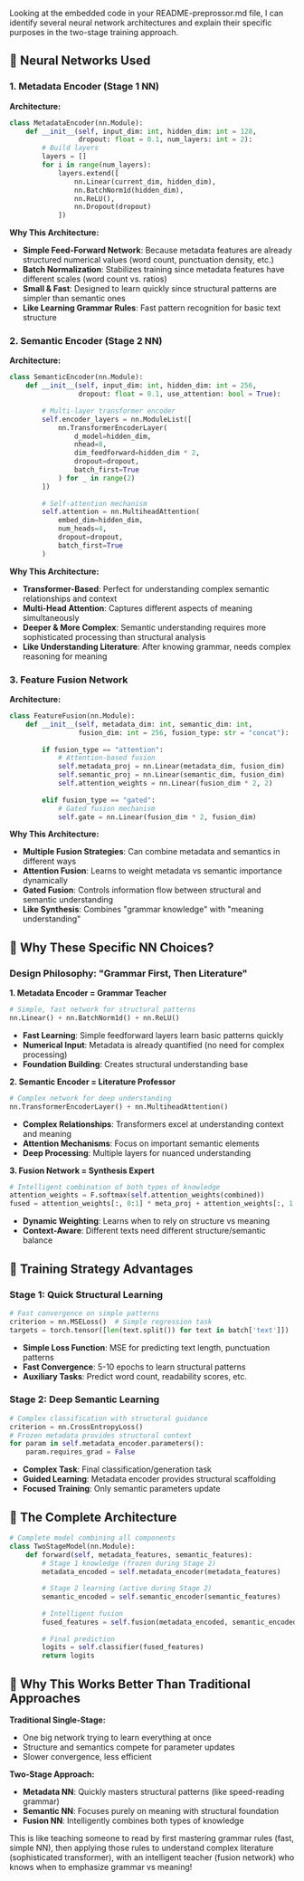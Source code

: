 Looking at the embedded code in your README-preprossor.md file, I can identify several neural network architectures and explain their specific purposes in the two-stage training approach.

## **🧠 Neural Networks Used**

### **1. Metadata Encoder (Stage 1 NN)**

**Architecture:**
```python
class MetadataEncoder(nn.Module):
    def __init__(self, input_dim: int, hidden_dim: int = 128, 
                 dropout: float = 0.1, num_layers: int = 2):
        # Build layers
        layers = []
        for i in range(num_layers):
            layers.extend([
                nn.Linear(current_dim, hidden_dim),
                nn.BatchNorm1d(hidden_dim),
                nn.ReLU(),
                nn.Dropout(dropout)
            ])
```

**Why This Architecture:**
- **Simple Feed-Forward Network**: Because metadata features are already structured numerical values (word count, punctuation density, etc.)
- **Batch Normalization**: Stabilizes training since metadata features have different scales (word count vs. ratios)
- **Small & Fast**: Designed to learn quickly since structural patterns are simpler than semantic ones
- **Like Learning Grammar Rules**: Fast pattern recognition for basic text structure

### **2. Semantic Encoder (Stage 2 NN)**

**Architecture:**
```python
class SemanticEncoder(nn.Module):
    def __init__(self, input_dim: int, hidden_dim: int = 256,
                 dropout: float = 0.1, use_attention: bool = True):
        
        # Multi-layer transformer encoder
        self.encoder_layers = nn.ModuleList([
            nn.TransformerEncoderLayer(
                d_model=hidden_dim,
                nhead=8,
                dim_feedforward=hidden_dim * 2,
                dropout=dropout,
                batch_first=True
            ) for _ in range(2)
        ])
        
        # Self-attention mechanism
        self.attention = nn.MultiheadAttention(
            embed_dim=hidden_dim,
            num_heads=4,
            dropout=dropout,
            batch_first=True
        )
```

**Why This Architecture:**
- **Transformer-Based**: Perfect for understanding complex semantic relationships and context
- **Multi-Head Attention**: Captures different aspects of meaning simultaneously
- **Deeper & More Complex**: Semantic understanding requires more sophisticated processing than structural analysis
- **Like Understanding Literature**: After knowing grammar, needs complex reasoning for meaning

### **3. Feature Fusion Network**

**Architecture:**
```python
class FeatureFusion(nn.Module):
    def __init__(self, metadata_dim: int, semantic_dim: int, 
                 fusion_dim: int = 256, fusion_type: str = "concat"):
        
        if fusion_type == "attention":
            # Attention-based fusion
            self.metadata_proj = nn.Linear(metadata_dim, fusion_dim)
            self.semantic_proj = nn.Linear(semantic_dim, fusion_dim)
            self.attention_weights = nn.Linear(fusion_dim * 2, 2)
            
        elif fusion_type == "gated":
            # Gated fusion mechanism
            self.gate = nn.Linear(fusion_dim * 2, fusion_dim)
```

**Why This Architecture:**
- **Multiple Fusion Strategies**: Can combine metadata and semantics in different ways
- **Attention Fusion**: Learns to weight metadata vs semantic importance dynamically
- **Gated Fusion**: Controls information flow between structural and semantic understanding
- **Like Synthesis**: Combines "grammar knowledge" with "meaning understanding"

## **🎯 Why These Specific NN Choices?**

### **Design Philosophy: "Grammar First, Then Literature"**

**1. Metadata Encoder = Grammar Teacher**
```python
# Simple, fast network for structural patterns
nn.Linear() + nn.BatchNorm1d() + nn.ReLU()
```
- **Fast Learning**: Simple feedforward layers learn basic patterns quickly
- **Numerical Input**: Metadata is already quantified (no need for complex processing)
- **Foundation Building**: Creates structural understanding base

**2. Semantic Encoder = Literature Professor**
```python
# Complex network for deep understanding
nn.TransformerEncoderLayer() + nn.MultiheadAttention()
```
- **Complex Relationships**: Transformers excel at understanding context and meaning
- **Attention Mechanisms**: Focus on important semantic elements
- **Deep Processing**: Multiple layers for nuanced understanding

**3. Fusion Network = Synthesis Expert**
```python
# Intelligent combination of both types of knowledge
attention_weights = F.softmax(self.attention_weights(combined))
fused = attention_weights[:, 0:1] * meta_proj + attention_weights[:, 1:2] * sem_proj
```
- **Dynamic Weighting**: Learns when to rely on structure vs meaning
- **Context-Aware**: Different texts need different structure/semantic balance

## **🚀 Training Strategy Advantages**

### **Stage 1: Quick Structural Learning**
```python
# Fast convergence on simple patterns
criterion = nn.MSELoss()  # Simple regression task
targets = torch.tensor([len(text.split()) for text in batch['text']])
```
- **Simple Loss Function**: MSE for predicting text length, punctuation patterns
- **Fast Convergence**: 5-10 epochs to learn structural patterns
- **Auxiliary Tasks**: Predict word count, readability scores, etc.

### **Stage 2: Deep Semantic Learning**
```python
# Complex classification with structural guidance
criterion = nn.CrossEntropyLoss()
# Frozen metadata provides structural context
for param in self.metadata_encoder.parameters():
    param.requires_grad = False
```
- **Complex Task**: Final classification/generation task
- **Guided Learning**: Metadata encoder provides structural scaffolding
- **Focused Training**: Only semantic parameters update

## **🧩 The Complete Architecture**

```python
# Complete model combining all components
class TwoStageModel(nn.Module):
    def forward(self, metadata_features, semantic_features):
        # Stage 1 knowledge (frozen during Stage 2)
        metadata_encoded = self.metadata_encoder(metadata_features)
        
        # Stage 2 learning (active during Stage 2)
        semantic_encoded = self.semantic_encoder(semantic_features)
        
        # Intelligent fusion
        fused_features = self.fusion(metadata_encoded, semantic_encoded)
        
        # Final prediction
        logits = self.classifier(fused_features)
        return logits
```

## **🎯 Why This Works Better Than Traditional Approaches**

**Traditional Single-Stage:**
- One big network trying to learn everything at once
- Structure and semantics compete for parameter updates
- Slower convergence, less efficient

**Two-Stage Approach:**
- **Metadata NN**: Quickly masters structural patterns (like speed-reading grammar)
- **Semantic NN**: Focuses purely on meaning with structural foundation
- **Fusion NN**: Intelligently combines both types of knowledge

This is like teaching someone to read by first mastering grammar rules (fast, simple NN), then applying those rules to understand complex literature (sophisticated transformer), with an intelligent teacher (fusion network) who knows when to emphasize grammar vs meaning!
